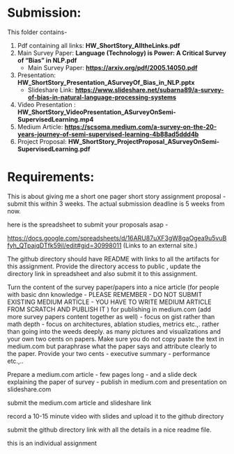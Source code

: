 
# Submission: 
This folder contains- 

1. Pdf containing all links: **HW_ShortStory_AlltheLinks.pdf**
2. Main Survey Paper: **Language (Technology) is Power: A Critical Survey of “Bias” in NLP.pdf**
   - Main Survey Paper: **https://arxiv.org/pdf/2005.14050.pdf** 
3. Presentation: **HW_ShortStory_Presentation_ASurveyOf_Bias_in_NLP.pptx**
   - Slideshare Link: **https://www.slideshare.net/subarna89/a-survey-of-bias-in-natural-language-processing-systems**
4. Video Presentation : **HW_ShortStory_VideoPresentation_ASurveyOnSemi-SupervisedLearning.mp4**
5. Medium Article: **https://scsoma.medium.com/a-survey-on-the-20-years-journey-of-semi-supervised-learning-4b88ad5ddd4b** 
6. Project Proposal: **HW_ShortStory_ProjectProposal_ASurveyOnSemi-SupervisedLearning.pdf**


# Requirements: 
This is about giving me a short one pager short story assignment proposal - submit this within 3 weeks. The actual submission deadline is 5 weeks from now.

here is the spreadsheet to submit your proposals asap -

https://docs.google.com/spreadsheets/d/16ARU87uXF3gW8gaOgea9u5vuBfyh_QTpajqDTfk59iI/edit#gid=30998011 (Links to an external site.)

 

The github directory should have README with links to all the artifacts for this assignment. Provide the directory access to public , update the directory link in spreadsheet and also submit it to this assignment.

 

 Turn the content of the survey paper/papers into a nice article (for people with basic dnn knowledge - PLEASE REMEMBER - DO NOT SUBMIT EXISTING MEDIUM ARTICLE - YOU HAVE TO WRITE MEDIUM ARTICLE FROM SCRATCH AND PUBLISH IT )  for publishing in medium.com (add more survey papers content together as well) - focus on gist rather than math depth - focus on architectures, ablation studies, metrics etc.,. rather than going into the weeds deeply. as many pictures and visualizations and your own two cents on papers.   Make sure you do not copy paste the text in medium.com but paraphrase what the paper says and attribute clearly to the paper. Provide your two cents - executive summary - performance etc.,..  

Prepare a medium.com article - few pages long - and a slide deck explaining the paper of survey - publish in medium.com and presentation on slideshare.com

 

submit the medium.com article  and slideshare link 

record a 10-15 minute video with slides and upload it to the github directory

 

submit the github directory link with all the details in a nice readme file.

 

 

this is an individual assignment 
